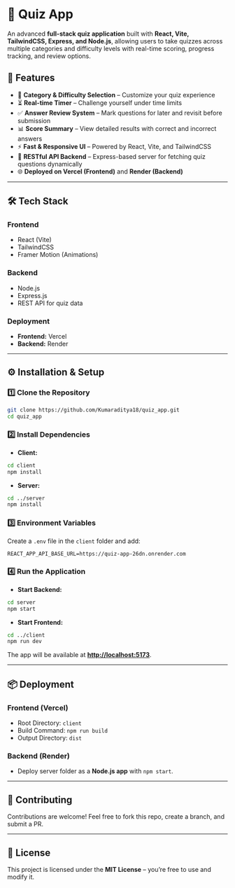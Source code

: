 # 🧠 Quiz App

An advanced **full-stack quiz application** built with **React, Vite, TailwindCSS, Express, and Node.js**, allowing users to take quizzes across multiple categories and difficulty levels with real-time scoring, progress tracking, and review options.

## 🚀 Features

* 🎯 **Category & Difficulty Selection** – Customize your quiz experience
* ⏳ **Real-time Timer** – Challenge yourself under time limits
* ✅ **Answer Review System** – Mark questions for later and revisit before submission
* 📊 **Score Summary** – View detailed results with correct and incorrect answers
* ⚡ **Fast & Responsive UI** – Powered by React, Vite, and TailwindCSS
* 🔗 **RESTful API Backend** – Express-based server for fetching quiz questions dynamically
* 🌐 **Deployed on Vercel (Frontend)** and **Render (Backend)**

---

## 🛠️ Tech Stack

### **Frontend**

* React (Vite)
* TailwindCSS
* Framer Motion (Animations)

### **Backend**

* Node.js
* Express.js
* REST API for quiz data

### **Deployment**

* **Frontend:** Vercel
* **Backend:** Render

---

## ⚙️ Installation & Setup

### 1️⃣ Clone the Repository

```bash
git clone https://github.com/Kumaraditya18/quiz_app.git
cd quiz_app
```

### 2️⃣ Install Dependencies

* **Client:**

```bash
cd client
npm install
```

* **Server:**

```bash
cd ../server
npm install
```

### 3️⃣ Environment Variables

Create a `.env` file in the `client` folder and add:

```
REACT_APP_API_BASE_URL=https://quiz-app-26dn.onrender.com
```

### 4️⃣ Run the Application

* **Start Backend:**

```bash
cd server
npm start
```

* **Start Frontend:**

```bash
cd ../client
npm run dev
```

The app will be available at **[http://localhost:5173](http://localhost:5173)**.

---

## 📦 Deployment

### **Frontend (Vercel)**

* Root Directory: `client`
* Build Command: `npm run build`
* Output Directory: `dist`

### **Backend (Render)**

* Deploy server folder as a **Node.js app** with `npm start`.

---
## 🤝 Contributing

Contributions are welcome! Feel free to fork this repo, create a branch, and submit a PR.

---

## 📜 License

This project is licensed under the **MIT License** – you’re free to use and modify it.


